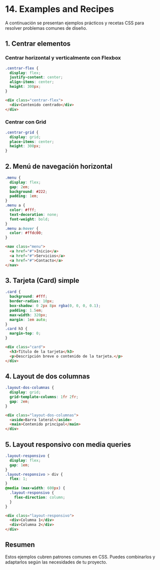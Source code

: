 # 14. Examples and Recipes

A continuación se presentan ejemplos prácticos y recetas CSS para resolver problemas comunes de diseño.

## 1. Centrar elementos

### Centrar horizontal y verticalmente con Flexbox

```css
.centrar-flex {
  display: flex;
  justify-content: center;
  align-items: center;
  height: 300px;
}
```

```html
<div class="centrar-flex">
  <div>Contenido centrado</div>
</div>
```

### Centrar con Grid

```css
.centrar-grid {
  display: grid;
  place-items: center;
  height: 300px;
}
```

## 2. Menú de navegación horizontal

```css
.menu {
  display: flex;
  gap: 2em;
  background: #222;
  padding: 1em;
}
.menu a {
  color: #fff;
  text-decoration: none;
  font-weight: bold;
}
.menu a:hover {
  color: #ffdc00;
}
```

```html
<nav class="menu">
  <a href="#">Inicio</a>
  <a href="#">Servicios</a>
  <a href="#">Contacto</a>
</nav>
```

## 3. Tarjeta (Card) simple

```css
.card {
  background: #fff;
  border-radius: 10px;
  box-shadow: 0 2px 8px rgba(0, 0, 0, 0.1);
  padding: 1.5em;
  max-width: 320px;
  margin: 1em auto;
}
.card h3 {
  margin-top: 0;
}
```

```html
<div class="card">
  <h3>Título de la tarjeta</h3>
  <p>Descripción breve o contenido de la tarjeta.</p>
</div>
```

## 4. Layout de dos columnas

```css
.layout-dos-columnas {
  display: grid;
  grid-template-columns: 1fr 2fr;
  gap: 2em;
}
```

```html
<div class="layout-dos-columnas">
  <aside>Barra lateral</aside>
  <main>Contenido principal</main>
</div>
```

## 5. Layout responsivo con media queries

```css
.layout-responsivo {
  display: flex;
  gap: 1em;
}
.layout-responsivo > div {
  flex: 1;
}
@media (max-width: 600px) {
  .layout-responsivo {
    flex-direction: column;
  }
}
```

```html
<div class="layout-responsivo">
  <div>Columna 1</div>
  <div>Columna 2</div>
</div>
```

## Resumen

Estos ejemplos cubren patrones comunes en CSS. Puedes combinarlos y adaptarlos según las necesidades de tu proyecto.
